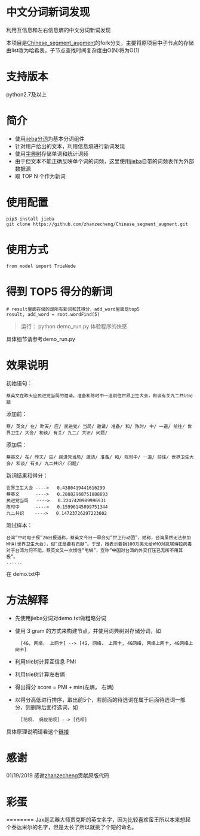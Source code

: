 

# 中文分词新词发现
利用互信息和左右信息熵的中文分词新词发现

本项目是[Chinese\_segment\_augment](https://github.com/zhanzecheng/Chinese_segment_augment)的fork分支，主要将原项目中子节点的存储由list改为哈希表，子节点查找时间复杂度由O(N)将为O(1)

# 支持版本
python2.7及以上

简介
========
* 使用[jieba分词](https://github.com/fxsjy/jieba)为基本分词组件
* 针对用户给出的文本，利用信息熵进行新词发现
* 使用[字典树](https://github.com/zhanzecheng/The-Art-Of-Programming-By-July/blob/master/ebook/zh/06.09.md)存储单词和统计词频
* 由于但文本不能正确反映单个词的词频，这里使用[jieba](https://github.com/fxsjy/jieba)自带的词频表作为外部数据源
* 取 TOP N 个作为新词


使用配置
========
    pip3 install jieba
    git clone https://github.com/zhanzecheng/Chinese_segment_augment.git
    
    
使用方式
========
    from model import TrieNode

# 得到 TOP5 得分的新词
    # result里面存储的是所有新词和其得分，add_word里面是top5
    result, add_word = root.wordFind(5)

> 运行： python demo_run.py  体验程序的快感

具体细节请参考demo_run.py

效果说明
========
初始语句：

    蔡英文在昨天应民进党当局的邀请，准备和陈时中一道前往世界卫生大会，和谈有关九二共识问题
添加前：
    
    蔡/ 英文/ 在/ 昨天/ 应/ 民进党/ 当局/ 邀请/ 准备/ 和/ 陈时/ 中/ 一道/ 前往/ 世界卫生/ 大会/ 和谈/ 有关/ 九二/ 共识/ 问题/ 
添加后：

    蔡英文/ 在/ 昨天/ 应/ 民进党当局/ 邀请/ 准备/ 和/ 陈时中/ 一道/ 前往/ 世界卫生大会/ 和谈/ 有关/ 九二共识/ 问题/
    
新词结果和得分：

    世界卫生大会 ---->   0.4380419441616299
    蔡英文      ---->   0.28882968751888893
    民进党当局   ---->   0.2247420989996931
    陈时中      ---->   0.15996145099751344
    九二共识    ---->   0.14723726297223602
    
测试样本：

    台湾“中时电子报”26日报道称，蔡英文今日一早会见“世卫行动团”，她称，台湾虽然无法参加WHA(世界卫生大会)，但“还是要有贡献”。于是，她表示要捐100万美元给WHO对抗埃博拉病毒
    对于台湾为何不能，蔡英文又一次惯性“甩锅”，宣称“中国对台湾的外交打压已无所不用其极”。
    ......
在 demo.txt中

方法解释
========
* 先使用jieba分词对demo.txt做粗略分词
* 使用 3 gram 的方式来构建节点，并使用词典树对存储分词，如

        [4G, 网络， 上网卡] --> [4G, 网络， 上网卡, 4G网络, 网络上网卡, 4G网络上网卡]
* 利用trie树计算互信息 PMI
* 利用trie树计算左右熵
* 得出得分 score = PMI + min(左熵， 右熵)
* 以得分高低进行排序，取出前5个，若前面的待选词在属于后面待选词一部分，则删除后面待选词，如

        [花呗， 蚂蚁花呗] --> [花呗]

具体原理说明请看这个[链接](https://www.jianshu.com/p/e9313fd692ef)

感谢
========
01/19/2019 感谢[zhanzecheng](https://github.com/zhanzecheng)贡献原版代码

# 彩蛋
========
Jax是武器大师贾克斯的英文名字，因为比较喜欢蛮王所以本来想起个泰达米尔的名字，但是太长了所以就挑了个短的命名。

